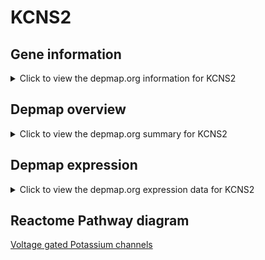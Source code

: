 <h1>KCNS2</h1>

<h2>Gene information</h2>
<details>
  <summary>Click to view the depmap.org information for KCNS2</summary>
  <iframe src="https://depmap.org/portal/gene/KCNS2?tab=about" style="border:none;width:100%;height:800px"></iframe>
</details>

<h2>Depmap overview</h2>
<details>
  <summary>Click to view the depmap.org summary for KCNS2</summary>
  <iframe src="https://depmap.org/portal/gene/KCNS2?tab=overview" style="border:none;width:100%;height:800px"></iframe>
</details>

<h2>Depmap expression</h2>
<details>
  <summary>Click to view the depmap.org expression data for KCNS2</summary>
  <iframe src="https://depmap.org/portal/gene/KCNS2?tab=characterization" style="border:none;width:100%;height:800px"></iframe>
</details>



<h2>Reactome Pathway diagram</h2>
<a href="https://reactome.org/PathwayBrowser/#/R-HSA-1296072">Voltage gated Potassium channels</a>



